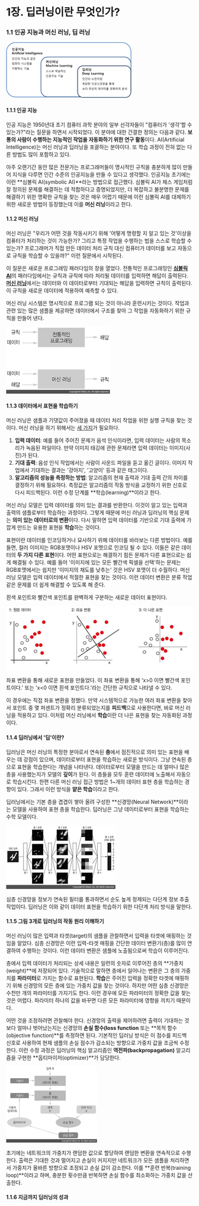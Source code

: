 # 1장. 딥러닝이란 무엇인가?

### 1.1 인공 지능과 머신 러닝, 딥 러닝

![](./Image/1-1.png)

#### 1.1.1 인공 지능

인공 지능은 1950년대 초기 컴퓨터 과학 분야의 일부 선각자들이 "컴퓨터가 '생각'할 수 있는가?"라는 질문을 하면서 시작되었다. 이 분야에 대한 간결한 정의는 다음과 같다. **보통의 사람이 수행하는 지능적인 작업을 자동화하기 위한 연구 활동**이다. AI(Artificial Intelligence)는 머신 러닝과 딥러닝을 포괄하는 분야이다. 또 학습 과정이 전혀 없는 다른 방법도 많이 포함하고 있다. 

아주 오랜기간 동안 많은 전문가는 프로그래머들이 명시적인 규칙을 충분하게 많이 만들어 지식을 다루면 인간 수준의 인공지능을 만들 수 있다고 생각했다. 인공지능 초기에는 이런 **심볼릭 AI(symbolic AI)**라는 방법으로 접근했다. 심볼릭 AI가 체스 게임처럼 잘 정의된 문제를 해결하는 데 적합하다고 증명되었지만, 더 복잡하고 불분명한 문제를 해결하기 위한 명확한 규칙을 찾는 것은 매우 어렵기 때문에 이런 심볼릭 AI를 대체하기 위한 새로운 방법이 등장했는데 이를 **머신 러닝**이라고 한다.



#### 1.1.2 머신 러닝

머신 러닝은 "우리가 어떤 것을 작동시키기 위해 '어떻게 명령할 지 알고 있는 것'이상을 컴퓨터가 처리하는 것이 가능한가? 그리고 특정 작업을 수행하는 법을 스스로 학습할 수 있는가? 프로그래머가 직접 만든 데이터 처리 규칙 대신 컴퓨터가 데이터를 보고 자동으로 규칙을 학습할 수 있을까?" 이런 질문에서 시작된다.

이 질문은 새로운 프로그래밍 패러다임의 장을 열었다. 전통적인 프로그래밍인 <u>**심볼릭 AI**</u>의 패러다임에서는 규칙과 규칙에 따라 처리될 데이터를 입력하면 해답이 출력된다. <u>**머신 러닝**</u>에서는 데이터와 이 데이터로부터 기대되는 해답을 입력하면 규칙이 출력된다. 이 규칙을 새로운 데이터에 적용하여 예측할 수 있다.

머신 러닝 시스템은 명시적으로 프로그램 되는 것이 아니라 훈련시키는 것이다. 작업과 관련 있는 많은 샘플을 제공하면 데이터에서 구조를 찾아 그 작업을 자동화하기 위한 규칙을 만들어 낸다.

![](./Image/1-2.png)



#### 1.1.3 데이터에서 표현을 학습하기

머신 러닝은 샘플과 기댓값이 주어졌을 때 데이터 처리 작업을 위한 실행 규칙을 찾는 것이다. 머신 러닝을 하기 위해서는 <u>세 가지</u>가 필요하다.

1. **입력 데이터**: 예를 들어 주어진 문제가 음석 인식이라면, 입력 데이터는 사람의 목소리가 녹음된 파일이다. 만약 이미지 태깅에 관한 문제라면 입력 데이터는 이미지(사진)가 된다.
2. **기대 출력**: 음성 인식 작업에서는 사람이 사운드 파일을 듣고 옮긴 글이다. 이미지 작업에서 기대하는 결과는 '강아지', '고양이' 등과 같은 태그이다.
3. **알고리즘의 성능을 측정하는 방법**: 알고리즘의 현재 출력과 기대 출력 간의 차이를 결정하기 위해 필요하다. 측정값은 알고리즘의 작동 방식을 교정하기 위한 신호로 다시 피드백된다. 이런 수정 단계를 **학습(learning)**이라고 한다.

머신 러닝 모델은 입력 데이터를 의미 있는 결과를 반환한다. 이것이 알고 있는 입력과 출력의 샘플로부터 학습하는 과정이다. 그렇게 때문에 머신 러닝과 딥러닝의 핵심 문제는 **의미 있는 데이터로의 변환**이다. 다시 말하면 입력 데이터를 기반으로 기대 출력에 가깝게 만드는 유용한 표현을 **학습**하는 것이다.

표현이란 데이터를 인코딩하거나 묘사하기 위해 데이터를 바라보는 다른 방법이다. 예를 들면, 컬러 이미지는 RGB포맷이나 HSV 포맷으로 인코딩 될 수 있다. 이들은 같은 데이터의 **두 가지 다른 표현**이다. 어떤 표현으로는 해결하기 힘든 문제가 다른 표현으로는 쉽게 해결될 수 있다. 예를 들어 '이미지에 있는 모든 빨간색 픽셀을 선택'하는 문제는 RGB포맷에서는 쉽지만 '이미지의 채도를 낮추는' 것은 HSV 포맷이 더 수월하다. 머신 러닝 모델은 입력 데이터에서 적절한 표현을 찾는 것이다. 이런 데이터 변환은 분류 작업 같은 문제를 더 쉽게 해결할 수 있도록 해 준다.



 흰색 포인트와 빨간색 포인트를 완벽하게 구분하는 새로운 데이터 표현이다.

![](./Image/1-4.png)

좌표 변환을 통해 새로운 표현을 만들었다. 이 좌표 변환을 통해 'x>0 이면 빨간색 포인트이다.' 또는 'x<0 이면 흰색 포인트다.'라는 간단한 규칙으로 나타낼 수 있다.

이 경우에는 직접 좌표 변환을 정했다. 만약 시스템적으로 가능한 여러 좌표 변환을 찾아서 포인트 중 몇 퍼센트가 정확리 분류되었는지를 **피드백**으로 사용한다면, 바로 머신 러닝을 적용하고 있다. 이처럼 머신 러닝에서 **학습**이란 더 나은 표현을 찾는 자동화된 과정이다.



#### 1.1.4 딥러닝에서 '딥'이란?

딥러닝은 머신 러닝의 특정한 분야로서 연속된 **층**에서 점진적으로 의미 있는 표현을 배우는 데 강점이 있으며, 데이터로부터 표현을 학습하는 새로운 방식이다. 그냥 연속된 층으로 표현을 학습한다는 개념을 나타낸다. 데이터로부터 모델을 만드는 데 얼마나 많은 층을 사용했는지가 모델의 **깊이**가 된다. 이 층들을 모두 훈련 데이터에 노출해서 자동으로 학습시킨다. 한편 다른 머신 러닝 접근 방법은 1~개의 데이터 표현 층을 학습하는 경향이 있다. 그래서 이런 방식을 **얕은 학습**이라고 한다.

딥러닝에서는 기본 층을 겹겹이 쌓아 올려 구성한 **신경망(Neural Network)**이라는 모델을 사용하여 표현 층을 학습한다. 딥러닝은 그냥 데이터로부터 표현을 학습하는 수학 모델이다.

![](./Image/1-6.png)



심층 신경망을 정보가 연속된 필터를 통과하면서 순도 높게 정제되는 다단계 정보 추출 작업이다. 딥러닝은 이와 같이 데이터 표현을 학습하기 위한 다단계 처리 방식을 말한다.



#### 1.1.5 그림 3개로 딥러닝의 작동 원리 이해하기

머신 러닝이 많은 입력과 타겟(target)의 샘플을 관찰하면서 입력을 타겟에 매핑하는 것임을 알았다. 심층 신경망은 이런 입력-타겟 매핑을 간단한 데이터 변환기(층)를 많이 연결하여 수행하는 것이다. 이런 데이터 변환은 샘플에 노출됨으로써 학습이 이루어진다.

층에서 입력 데이터가 처리되는 상세 내용은 일련의 숫자로 이루어진 층의 **가중치(weight)**에 저장되어 있다. 기술적으로 말하면 층에서 일어나는 변환은 그 층의 가중치를 **파라미터**로 가지는 함수로 표현된다. **학습**은 주어진 입력을 정확한 타겟에 매핑하기 위해 신경망의 모든 층에 있는 가중치 값을 찾는 것이다. 하지만 어떤 심층 신경망은 수천만 개의 파라미터를 가지기도 한다. 이런 경우에 모든 파라미터의 정확한 값을 찾는 것은 어렵다. 파라미터 하나의 값을 바꾸면 다른 모든 파라미터에 영향을 끼치기 때문이다. 

어떤 것을 조정하려면 관찰해야 한다. 신경망의 출력을 제어하려면 출력이 기대하는 것보다 얼마나 벗어났는지는 신경망의 **손실 함수(loss function** 또는 **목적 함수(objective function)**를 측정하면 된다. 기본적인 딥러닝 방식은 이 점수를 피드백 신호로 사용하여 현재 샘플의 손실 점수가 감소되는 방향으로 가중치 값을 조금씩 수정한다. 이런 수정 과정은 딥러닝의 핵심 알고리즘인 **역전파(backpropagation)** 알고리즘을 구현한 **옵티마이저(optimizer)**가 담당한다.

![](./Image/1-9.png)



초기에는 네트워크의 가중치가 랜덤한 값으로 할당하여 랜덤한 변환을 연속적으로 수행한다. 출력은 기대한 것과 멀어지고 손실이 커지지만 네트워크가 모든 샘플을 처리하면서 가중치가 올바른 방향으로 조정되고 손실 값이 감소한다. 이를 **훈련 반복(training loop)**이라고 하며, 충분한 횟수만큼 반복하면 손실 함수를 최소화하는 가중치 값을 산출한다.



#### 1.1.6 지금까지 딥러닝의 성과











